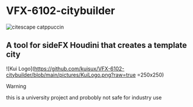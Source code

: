 # VFX-6102-citybuilder
![citescape catppuccin](https://github.com/JoeHarper-tech/VFX-6102-citybuilder/blob/main/pictures/cat_evening-sky.png?raw=true)
## A tool for sideFX Houdini that creates a template city
![Kui Logo](https://github.com/kuisux/VFX-6102-citybuilder/blob/main/pictures/KuiLogo.png?raw=true =250x250)
> [!WARNING]
> this is a university project and probobly not safe for industry use
